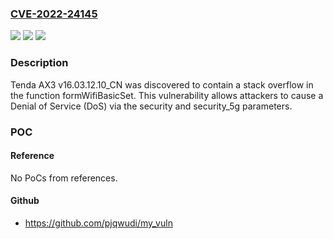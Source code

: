 ### [CVE-2022-24145](https://cve.mitre.org/cgi-bin/cvename.cgi?name=CVE-2022-24145)
![](https://img.shields.io/static/v1?label=Product&message=n%2Fa&color=blue)
![](https://img.shields.io/static/v1?label=Version&message=n%2Fa&color=blue)
![](https://img.shields.io/static/v1?label=Vulnerability&message=n%2Fa&color=brighgreen)

### Description

Tenda AX3 v16.03.12.10_CN was discovered to contain a stack overflow in the function formWifiBasicSet. This vulnerability allows attackers to cause a Denial of Service (DoS) via the security and security_5g parameters.

### POC

#### Reference
No PoCs from references.

#### Github
- https://github.com/pjqwudi/my_vuln

